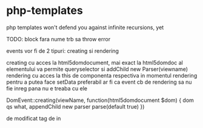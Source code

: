 # php-templates

php templates won't defend you against infinite recursions, yet


TODO:
block fara nume trb sa throw error

events vor fi de 2 tipuri: creating si rendering

creating cu acces la html5domdocument, mai exact la html5domdoc al elementului va permite queryselector si addChild new Parser(viewname)
rendering cu acces la this de componenta respectiva in momentul rendering pentru a putea face setData
preferabil ar fi ca event cb de rendering sa nu fie inreg pana nu e treaba cu ele

DomEvent::creating(viewName, function(html5domdocument $dom) {
    dom qs what, appendChild new parser parse(default true)
})

de modificat tag de <component> in <template>

de gasit o solutie pentru bind attrs mai elegant? prefix a- gen a-rows/:a-rows pare cel mai ok pana acum


de testat event-urile daca merg:
event-uri care sa fie globale pe o componenta, sau locale (in cazul in care o componenta se rendereaza intr-un anumnit scope)... va trebui sa aiba acces la numele scopului superior... o variabila ceva...